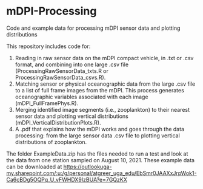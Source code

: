 # mDPI-Processing
 Code and example data for processing mDPI sensor data and plotting distributions

This repository includes code for:
1) Reading in raw sensor data on the mDPI compact vehicle, in .txt or .csv format, and combining into one large .csv file (ProcessingRawSensorData_txts.R or ProcessingRawSensorData_csvs.R).
2) Matching sensor or physical oceanographic data from the large .csv file to a list of full frame images from the mDPI. This process generates oceanographic variables associated with each image (mDPI_FullFramePhys.R).
3) Merging identified image segments (i.e., zooplankton) to their nearest sensor data and plotting vertical distributions (mDPI_VerticalDistributionPlots.R).
4) A .pdf that explains how the mDPI works and goes through the data processing: from the large sensor data .csv file to plotting vertical distributions of zooplankton.

The folder ExampleData.zip has the files needed to run a test and look at the data from one station sampled on August 10, 2021. 
These example data can be downloaded at https://outlookuga-my.sharepoint.com/:u:/g/personal/atgreer_uga_edu/EbSmr0JAAXxJrpWok1-Ca6cBDg5OQPq_U_vFWHDX9IzBUA?e=7GQzKX 

